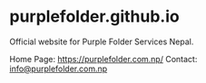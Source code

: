 # purplefolder.github.io

Official website for Purple Folder Services Nepal. 

Home Page: https://purplefolder.com.np/
Contact: info@purplefolder.com.np
